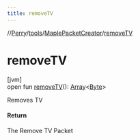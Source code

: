 ```yaml
---
title: removeTV
---
```

//[Perry](../../../index.html)/[tools](../index.html)/[MaplePacketCreator](index.html)/[removeTV](remove-t-v.html)



# removeTV



[jvm]\
open fun [removeTV](remove-t-v.html)(): [Array](https://kotlinlang.org/api/latest/jvm/stdlib/kotlin/-array/index.html)&lt;[Byte](https://kotlinlang.org/api/latest/jvm/stdlib/kotlin/-byte/index.html)&gt;



Removes TV



#### Return



The Remove TV Packet




